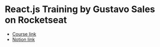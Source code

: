 # React.js Training by Gustavo Sales on Rocketseat

- [Course link](https://app.rocketseat.com.br/journey/react-2025/overview)
- [Notion link](https://www.notion.so/RocketSeat-Forma-o-React-28d37ed69480805da12efa5fda4fe09a)
